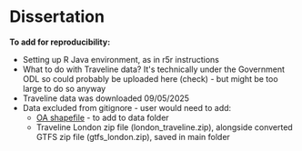 # Dissertation

**To add for reproducibility:**
- Setting up R Java environment, as in r5r instructions
- What to do with Traveline data? It's technically under the Government ODL so could probably be uploaded here (check) - but might be too large to do so anyway
- Traveline data was downloaded 09/05/2025
- Data excluded from gitignore - user would need to add:
  - [OA shapefile](https://geoportal.statistics.gov.uk/datasets/31dac98df61a4312991646842b147e2f_0/explore?location=52.693294%2C-2.489483%2C6.49) - to add to data folder
  - Traveline London zip file (london_traveline.zip), alongside converted GTFS zip file (gtfs_london.zip), saved in main folder
